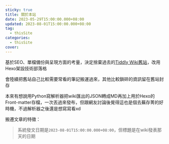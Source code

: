 ```yaml
---
sticky: true
title: 關於本站
date: 2023-05-29T15:00:00.000+08:00
updated: 2023-08-01T15:00:00.000+08:00
tag: 
  - thisSite
categories: 
  - thisSite
cover: 
---
```


基於SEO、單檔備份與呈現方面的考量，決定捨棄過去的[Tiddly Wiki舊站](https://x200706.github.io/)，改用Hexo架設技術部落格

會陸續把舊站自己比較需要常看的筆記搬運過來，其他比較鎖碎的資訊留在舊站封存

本來有想說用Python寫解析器把wiki匯出的JSON轉成MD再加上用於Hexo的Front-matter存檔，一次丟過來發布，但跟網友討論後覺得這也是個去蕪存菁的好時機，不過解析器之後還是想寫寫看xd

搬遷文章的特徵：
>系統發文日期是`2023-08-01T15:00:00.000+08:00`，但標題是在wiki發表那天的日期
